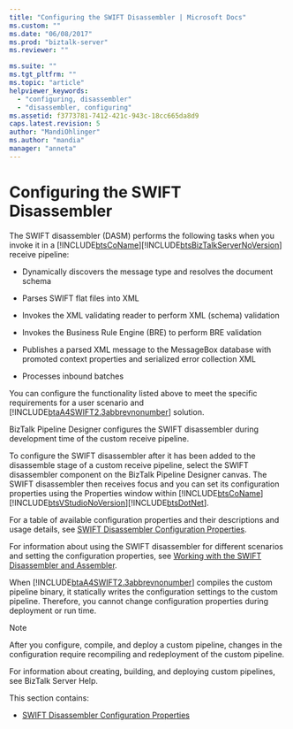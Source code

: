 ```yaml
---
title: "Configuring the SWIFT Disassembler | Microsoft Docs"
ms.custom: ""
ms.date: "06/08/2017"
ms.prod: "biztalk-server"
ms.reviewer: ""

ms.suite: ""
ms.tgt_pltfrm: ""
ms.topic: "article"
helpviewer_keywords: 
  - "configuring, disassembler"
  - "disassembler, configuring"
ms.assetid: f3773781-7412-421c-943c-18cc665da8d9
caps.latest.revision: 5
author: "MandiOhlinger"
ms.author: "mandia"
manager: "anneta"
---
```

# Configuring the SWIFT Disassembler
The SWIFT disassembler (DASM) performs the following tasks when you invoke it in a [!INCLUDE[btsCoName](../../includes/btsconame-md.md)][!INCLUDE[btsBizTalkServerNoVersion](../../includes/btsbiztalkservernoversion-md.md)] receive pipeline:  
  
-   Dynamically discovers the message type and resolves the document schema  
  
-   Parses SWIFT flat files into XML  
  
-   Invokes the XML validating reader to perform XML (schema) validation  
  
-   Invokes the Business Rule Engine (BRE) to perform BRE validation  
  
-   Publishes a parsed XML message to the MessageBox database with promoted context properties and serialized error collection XML  
  
-   Processes inbound batches  
  
 You can configure the functionality listed above to meet the specific requirements for a user scenario and [!INCLUDE[btaA4SWIFT2.3abbrevnonumber](../../includes/btaa4swift2-3abbrevnonumber-md.md)] solution.  
  
 BizTalk Pipeline Designer configures the SWIFT disassembler during development time of the custom receive pipeline.  
  
 To configure the SWIFT disassembler after it has been added to the disassemble stage of a custom receive pipeline, select the SWIFT disassembler component on the BizTalk Pipeline Designer canvas. The SWIFT disassembler then receives focus and you can set its configuration properties using the Properties window within [!INCLUDE[btsCoName](../../includes/btsconame-md.md)][!INCLUDE[btsVStudioNoVersion](../../includes/btsvstudionoversion-md.md)][!INCLUDE[btsDotNet](../../includes/btsdotnet-md.md)].  
  
 For a table of available configuration properties and their descriptions and usage details, see [SWIFT Disassembler Configuration Properties](../../adapters-and-accelerators/accelerator-swift/swift-disassembler-configuration-properties.md).  
  
 For information about using the SWIFT disassembler for different scenarios and setting the configuration properties, see [Working with the SWIFT Disassembler and Assembler](../../adapters-and-accelerators/accelerator-swift/working-with-the-swift-disassembler-and-assembler.md).  
  
 When [!INCLUDE[btaA4SWIFT2.3abbrevnonumber](../../includes/btaa4swift2-3abbrevnonumber-md.md)] compiles the custom pipeline binary, it statically writes the configuration settings to the custom pipeline. Therefore, you cannot change configuration properties during deployment or run time.  
  
> [!NOTE]
>  After you configure, compile, and deploy a custom pipeline, changes in the configuration require recompiling and redeployment of the custom pipeline.  
  
 For information about creating, building, and deploying custom pipelines, see BizTalk Server Help.  
  
 This section contains:  
  
-   [SWIFT Disassembler Configuration Properties](../../adapters-and-accelerators/accelerator-swift/swift-disassembler-configuration-properties.md)